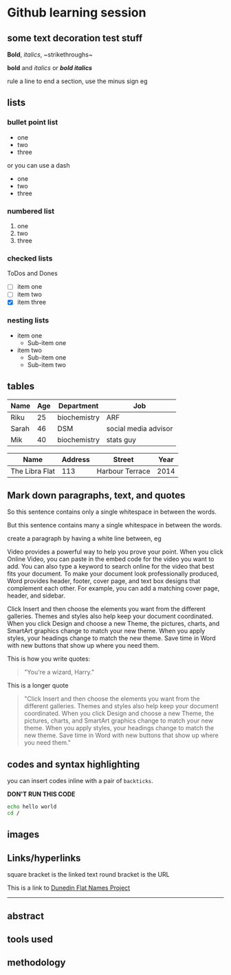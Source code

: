 # Github learning session

## some text decoration test stuff
**Bold**, *italics*, ~strikethroughs~

__bold__ and _italics_ or ___bold italics___

 rule a line to end a section, use the minus sign eg 
 
 ## lists
 
### bullet point list
 
 * one
 * two
 * three
 
 or you can use a dash
 - one
 - two
 - three
 
### numbered list
 
 1. one
 1. two
 1. three
 
### checked lists

ToDos and Dones
 - [ ] item one
 - [ ] item two
 - [x] item three
 
 ### nesting lists
 
 * item one
   * Sub-item one
 * item two
   * Sub-item one
   * Sub-item two
   
 ## tables
 
 | Name | Age | Department | Job|
 |---|---|---|---|
 |Riku|25|biochemistry|ARF|
 |Sarah|46|DSM|social media advisor|
 |Mik|40|biochemistry|stats guy|
 
  | Name | Address | Street | Year|
 |---|---|---|---|
 |The Libra Flat | 113 | Harbour Terrace| 2014|
 
 
 
 
 ## Mark down paragraphs, text, and quotes
 
 So this sentence contains only a single whitespace in between the words.
 
 But this sentence   contains many a single   whitespace in between    the words.
  

 create a paragraph by having a white line between, eg
 
 Video provides a powerful way to help you prove your point. When you click Online Video, you can paste in the embed code for the video you want to add. You can also type a keyword to search online for the video that best fits your document. To make your document look professionally produced, Word provides header, footer, cover page, and text box designs that complement each other. For example, you can add a matching cover page, header, and sidebar. 
 
Click Insert and then choose the elements you want from the different galleries. Themes and styles also help keep your document coordinated. When you click Design and choose a new Theme, the pictures, charts, and SmartArt graphics change to match your new theme. When you apply styles, your headings change to match the new theme. Save time in Word with new buttons that show up where you need them.

This is how you write quotes:

> "You're a wizard, Harry."

This is a longer quote

> "Click Insert and then choose the elements you want from the different galleries. Themes and styles also help keep your document coordinated. When you click Design and choose a new Theme, the pictures, charts, and SmartArt graphics change to match your new theme. When you apply styles, your headings change to match the new theme. Save time in Word with new buttons that show up where you need them."


## codes and syntax highlighting

you can insert codes inline with a pair of `backticks`.

**DON'T RUN THIS CODE**
```bash
echo hello world
cd /
```

## images






## Links/hyperlinks

[]()

square bracket is the linked text round bracket is the URL

This is a link to [Dunedin Flat Names Project](http://www.dunedinflatnames.co.nz)


 ----------------------------------------
 
## abstract



## tools used



## methodology


